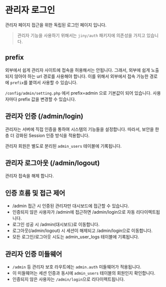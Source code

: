# 관리자 로그인
관리자 페이지 접근을 위한 독립된 로그인 페이지 입니다.
> 관리자 기능을 사용하기 위해서는 `jiny/auth` 패키지에 의존성을 가지고 있습니다.

## prefix
외부에서 쉽게 관리자 사이트에 접속을 허용해서는 안됩니다. 그래서, 외부에 쉽게 노출되지 않아야 하는 url 경로를 사용해야 합니다. 
이를 위해서 외부에서 접속 가능한 경로에 `prefix`를 붙여서 사용할 수 있습니다.

`/config/admin/setting.php` 에서 prefix=admin 으로 기본값이 되어 있습니다. 사용자마다 prefix 값을 변경할 수 있습니다.

## 관리자 인증 (/admin/login)
관리자는 서버에 직접 인증을 통하여 시스템의 기능들을 설정합니다. 따라서, 보안을 한층 더 강화된 Session 인증 방식을 적용합니다.

관리자 회원은 별도로 분리된 `admin_users` 테이블에 기록됩니다.

## 관리자 로그아웃 (/admin/logout)
관리자 접속을 해제 합니다.

## 인증 흐름 및 접근 제어

- /admin 접근 시 인증된 관리자만 대시보드에 접근할 수 있습니다.
- 인증되지 않은 사용자가 /admin에 접근하면 /admin/login으로 자동 리다이렉트됩니다.
- 로그인 성공 시 /admin(대시보드)로 이동합니다.
- 로그아웃(/admin/logout) 시 세션이 해제되고 /admin/login으로 이동합니다.
- 모든 로그인/로그아웃 시도는 admin_user_logs 테이블에 기록됩니다.

## 관리자 인증 미들웨어

- `/admin` 등 관리자 보호 라우트에는 `admin.auth` 미들웨어가 적용됩니다.
- 이 미들웨어는 세션 인증과 동시에 `admin_users` 테이블의 회원인지 확인합니다.
- 인증되지 않은 사용자는 `/admin/login`으로 리다이렉트됩니다.




